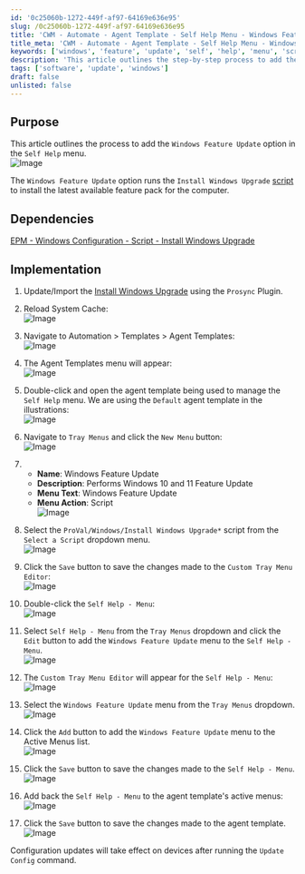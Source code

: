 ```yaml
---
id: '0c25060b-1272-449f-af97-64169e636e95'
slug: /0c25060b-1272-449f-af97-64169e636e95
title: 'CWM - Automate - Agent Template - Self Help Menu - Windows Feature Update'
title_meta: 'CWM - Automate - Agent Template - Self Help Menu - Windows Feature Update'
keywords: ['windows', 'feature', 'update', 'self', 'help', 'menu', 'script']
description: 'This article outlines the step-by-step process to add the Windows Feature Update option in the Self Help menu, enabling the installation of the latest feature pack for Windows 10 and 11 through a script.'
tags: ['software', 'update', 'windows']
draft: false
unlisted: false
---
```


## Purpose

This article outlines the process to add the `Windows Feature Update` option in the `Self Help` menu.  
![Image](../../../static/img/docs/0c25060b-1272-449f-af97-64169e636e95/image_1.png)  

The `Windows Feature Update` option runs the `Install Windows Upgrade` [script](/docs/4a0526ef-6e45-4053-9a64-27713b7f4d28) to install the latest available feature pack for the computer.

## Dependencies

[EPM - Windows Configuration - Script - Install Windows Upgrade](/docs/4a0526ef-6e45-4053-9a64-27713b7f4d28)  

## Implementation

1. Update/Import the [Install Windows Upgrade](/docs/4a0526ef-6e45-4053-9a64-27713b7f4d28) using the `Prosync` Plugin.

2. Reload System Cache:  
   ![Image](../../../static/img/docs/0c25060b-1272-449f-af97-64169e636e95/image_2.png)  

3. Navigate to Automation > Templates > Agent Templates:  
   ![Image](../../../static/img/docs/0c25060b-1272-449f-af97-64169e636e95/image_3.png)  

4. The Agent Templates menu will appear:  
   ![Image](../../../static/img/docs/0c25060b-1272-449f-af97-64169e636e95/image_4.png)  

5. Double-click and open the agent template being used to manage the `Self Help` menu. We are using the `Default` agent template in the illustrations:  
   ![Image](../../../static/img/docs/0c25060b-1272-449f-af97-64169e636e95/image_5.png)  

6. Navigate to `Tray Menus` and click the `New Menu` button:  
   ![Image](../../../static/img/docs/0c25060b-1272-449f-af97-64169e636e95/image_6.png)  

7. - **Name**: Windows Feature Update  
   - **Description**: Performs Windows 10 and 11 Feature Update  
   - **Menu Text**: Windows Feature Update  
   - **Menu Action**: Script  
   ![Image](../../../static/img/docs/0c25060b-1272-449f-af97-64169e636e95/image_7.png)  

8. Select the `ProVal/Windows/Install Windows Upgrade*` script from the `Select a Script` dropdown menu.  
   ![Image](../../../static/img/docs/0c25060b-1272-449f-af97-64169e636e95/image_8.png)  

9. Click the `Save` button to save the changes made to the `Custom Tray Menu Editor`:  
   ![Image](../../../static/img/docs/0c25060b-1272-449f-af97-64169e636e95/image_9.png)  

10. Double-click the `Self Help - Menu`:  
    ![Image](../../../static/img/docs/0c25060b-1272-449f-af97-64169e636e95/image_10.png)  

11. Select `Self Help - Menu` from the `Tray Menus` dropdown and click the `Edit` button to add the `Windows Feature Update` menu to the `Self Help - Menu`.  
    ![Image](../../../static/img/docs/0c25060b-1272-449f-af97-64169e636e95/image_11.png)  

12. The `Custom Tray Menu Editor` will appear for the `Self Help - Menu`:  
    ![Image](../../../static/img/docs/0c25060b-1272-449f-af97-64169e636e95/image_12.png)  

13. Select the `Windows Feature Update` menu from the `Tray Menus` dropdown.  
    ![Image](../../../static/img/docs/0c25060b-1272-449f-af97-64169e636e95/image_13.png)  

14. Click the `Add` button to add the `Windows Feature Update` menu to the Active Menus list.  
    ![Image](../../../static/img/docs/0c25060b-1272-449f-af97-64169e636e95/image_14.png)  

15. Click the `Save` button to save the changes made to the `Self Help - Menu`.  
    ![Image](../../../static/img/docs/0c25060b-1272-449f-af97-64169e636e95/image_15.png)  

16. Add back the `Self Help - Menu` to the agent template's active menus:  
    ![Image](../../../static/img/docs/0c25060b-1272-449f-af97-64169e636e95/image_16.png)  

17. Click the `Save` button to save the changes made to the agent template.  
    ![Image](../../../static/img/docs/0c25060b-1272-449f-af97-64169e636e95/image_17.png)  

Configuration updates will take effect on devices after running the `Update Config` command.

